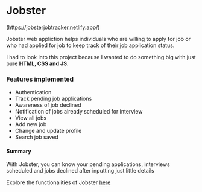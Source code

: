 # Jobster

(https://jobsterjobtracker.netlify.app/)

Jobster web appliction helps individuals who are willing to apply for job or who had applied for job to keep track of their job application status.

I had to look into this project because I wanted to do something big with just pure **HTML, CSS and JS**.

### Features implemented

- Authentication
- Track pending job applications
- Awareness of job declined
- Notification of jobs already scheduled for interview
- View all jobs
- Add new job
- Change and update profile
- Search job saved

#### Summary

With Jobster, you can know your pending applications, interviews scheduled and jobs declined after inputting just little details

Explore the functionalities of Jobster [here](https://jobsterjobtracker.netlify.app/)
